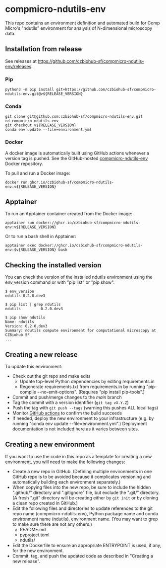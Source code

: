 # compmicro-ndutils-env
This repo contains an environment definition and automated build for Comp Micro's "ndutils" environment for analysis of N-dimensional microscopy data.

## Installation from release
See releases at https://github.com/czbiohub-sf/compmicro-ndutils-env/releases.

### Pip
```
python3 -m pip install git+https://github.com/czbiohub-sf/compmicro-ndutils-env.git@v${RELEASE_VERSION}
```

### Conda
```
git clone git@github.com:czbiohub-sf/compmicro-ndutils-env.git
cd compmicro-ndutils-env
git checkout v${RELEASE_VERSION}
conda env update --file=environment.yml
```

### Docker
A docker image is automatically built using GitHub actions whenever a version tag is pushed. See the GitHub-hosted [compmicro-ndutils-env](https://github.com/czbiohub-sf/compmicro-ndutils-env/pkgs/container/compmicro-ndutils-env) Docker repository.

To pull and run a Docker image:
```
docker run ghcr.io/czbiohub-sf/compmicro-ndutils-env:v${RELEASE_VERSION}
```

## Apptainer
To run an Apptainer container created from the Docker image:
```
apptainer run docker://ghcr.io/czbiohub-sf/compmicro-ndutils-env:v${RELEASE_VERSION}
```

Or to run a bash shell in Apptainer:
```
apptainer exec docker://ghcr.io/czbiohub-sf/compmicro-ndutils-env:$v{RELEASE_VERSION} bash
```

## Checking the installed version
You can check the version of the installed ndutils environment using the env_version command or with "pip list" or "pip show".

```
$ env_version
ndutils 0.2.0.dev3

$ pip list | grep ndutils
ndutils         0.2.0.dev3

$ pip show ndutils
Name: ndutils
Version: 0.2.0.dev3
Summary: ndutils compute environment for computational microscopy at CZBiohub SF
...
```

## Creating a new release
To update this environment:
* Check out the git repo and make edits
  * Update top-level Python dependencies by editing requirements.in
  * Regenerate requirements.txt from requirements.in by running "pip-compile --no-emit-options". (Requires "pip install pip-tools".)
* Commit and push/merge changes to the *main* branch
* Tag the commit with a version identifier (`git tag vX.Y.Z`)
* Push the tag with `git push --tags` (warning this pushes ALL local tags)
* Monitor [GitHub actions](https://github.com/czbiohub-sf/compmicro-ndutils-env/actions) to confirm the build succeeds
* If needed, deploy the new environment to your infrastructure (e.g. by running "conda env update --file=environment.yml".) Deployment documentation is not included here as it varies between sites.

## Creating a new environment
If you want to use the code in this repo as a template for creating a new environment, you will need to make the following changes:
* Create a new repo in GitHub. (Defining multiple environments in one GitHub repo is to be avoided because it complicates versioning and automatically building each environment separately.)
* When copying files into the new repo, be sure to include the hidden ".github/" directory and ".gitignore" file, but exclude the ".git/" directory. (A fresh ".git" directory will be creating either by `git init` or by cloning a clean repo created in GitHub.)
* Edit the following files and directories to update references to the git repo name (compmicro-ndutils-env), Python package name and conda environment name (ndutils), environment name. (You may want to grep to make sure there are not any others.)
  * README.md
  * pyproject.toml
  * ndutils/
* Edit the Dockerfile to ensure an appropriate ENTRYPOINT is used, if any, for the new environment.
* Commit, tag, and push the updated code as described in "Creating a new release".
